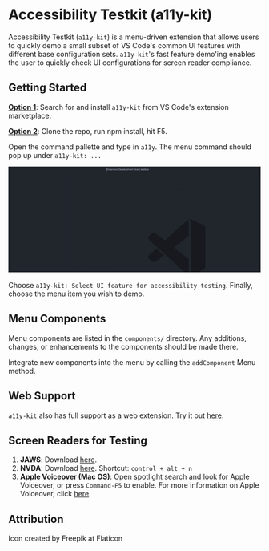 # Accessibility Testkit (a11y-kit)

Accessibility Testkit (`a11y-kit`) is a menu-driven extension that allows users to quickly demo a small subset of VS Code's
common UI features with different base configuration sets. `a11y-kit`'s fast feature demo'ing enables the user to quickly check
UI configurations for screen reader compliance.

## Getting Started

<b><u>Option 1</u></b>: Search for and install `a11y-kit` from VS Code's extension marketplace.

<b><u>Option 2</u></b>: Clone the repo, run npm install, hit F5.

Open the command pallette and type in `a11y`. The menu command should pop up under `a11y-kit: ...`

![Use the a11y-kit menu](resources/updated_menu.gif)

Choose `a11y-kit: Select UI feature for accessibility testing`.  Finally, choose the menu item you wish to demo.

## Menu Components

Menu components are listed in the `components/` directory.  Any additions, changes, or enhancements to the components should be made there. 

Integrate new components into the menu by calling the `addComponent` Menu method.

## Web Support

`a11y-kit` also has full support as a web extension.  Try it out [here](https://vscode.dev/).

## Screen Readers for Testing

1. <b>JAWS</b>: Download [here](https://support.freedomscientific.com/Downloads/JAWS).
2. <b>NVDA</b>: Download [here](https://www.nvaccess.org/download/).  Shortcut: `control + alt + n`
3. <b>Apple Voiceover (Mac OS)</b>: Open spotlight search and look for Apple Voiceover, or press `Command-F5` to enable.
   For more information on Apple Voiceover, click [here](https://www.apple.com/voiceover/info/guide/_1121.html).

## Attribution

Icon created by Freepik at Flaticon
